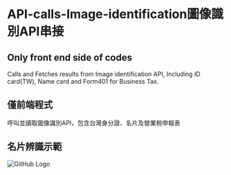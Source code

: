 # API-calls-Image-identification圖像識別API串接

## **Only front end side of codes**
 Calls and Fetches results from Image identification API, Including ID card(TW), Name card and Form401 for Business Tax.   
 
## **僅前端程式**
呼叫並讀取圖像識別API，包含台灣身分證、名片及營業稅申報表

## 名片辨識示範
![GitHub Logo](https://i.imgur.com/S62eioR.gif)
